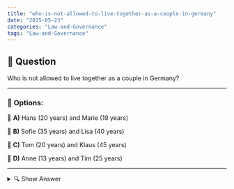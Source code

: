 ```yaml
---
title: "who-is-not-allowed-to-live-together-as-a-couple-in-germany"
date: "2025-05-23"
categories: "Law-and-Governance"
tags: "Law-and-Governance"
---
```


## 📌 **Question**

Who is not allowed to live together as a couple in Germany?



---

### 📝 **Options:**

🔘 **A)** Hans (20 years) and Marie (19 years)

🔘 **B)** Sofie (35 years) and Lisa (40 years)

🔘 **C)** Tom (20 years) and Klaus (45 years)

🔘 **D)** Anne (13 years) and Tim (25 years)

---

<details>
  <summary>🔍 Show Answer</summary>

  <p>
💡  <b>Correct Answer:</b>  d
  </p>
  <p>
    📖<b>Explanation:</b>
    
  </p>
</details>
